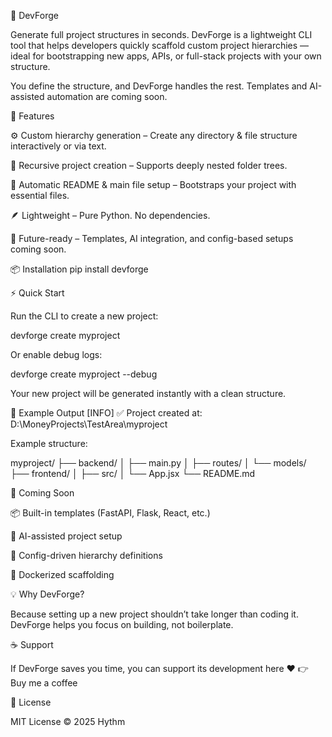 🧱 DevForge

Generate full project structures in seconds.
DevForge is a lightweight CLI tool that helps developers quickly scaffold custom project hierarchies — ideal for bootstrapping new apps, APIs, or full-stack projects with your own structure.

You define the structure, and DevForge handles the rest.
Templates and AI-assisted automation are coming soon.

🚀 Features

⚙️ Custom hierarchy generation – Create any directory & file structure interactively or via text.

📂 Recursive project creation – Supports deeply nested folder trees.

🧾 Automatic README & main file setup – Bootstraps your project with essential files.

🪶 Lightweight – Pure Python. No dependencies.

🧠 Future-ready – Templates, AI integration, and config-based setups coming soon.

📦 Installation
pip install devforge

⚡ Quick Start

Run the CLI to create a new project:

devforge create myproject


Or enable debug logs:

devforge create myproject --debug


Your new project will be generated instantly with a clean structure.

🧰 Example Output
[INFO] ✅ Project created at: D:\MoneyProjects\TestArea\myproject


Example structure:

myproject/
├── backend/
│   ├── main.py
│   ├── routes/
│   └── models/
├── frontend/
│   ├── src/
│   └── App.jsx
└── README.md

🧩 Coming Soon

📦 Built-in templates (FastAPI, Flask, React, etc.)

🧠 AI-assisted project setup

🧱 Config-driven hierarchy definitions

🐳 Dockerized scaffolding

💡 Why DevForge?

Because setting up a new project shouldn’t take longer than coding it.
DevForge helps you focus on building, not boilerplate.

☕ Support

If DevForge saves you time, you can support its development here ❤️
👉 Buy me a coffee

🪪 License

MIT License © 2025 Hythm
